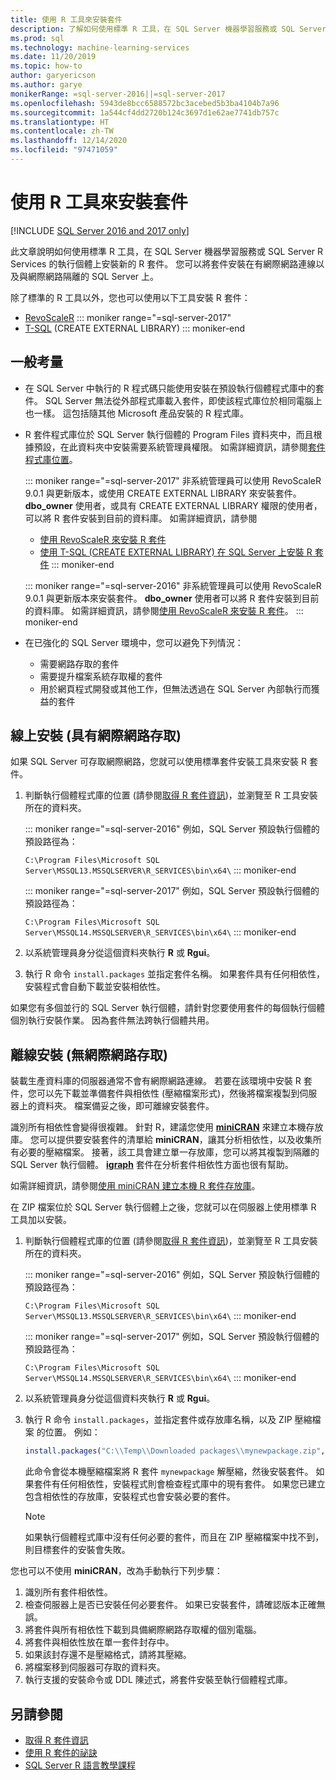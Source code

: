 ```yaml
---
title: 使用 R 工具來安裝套件
description: 了解如何使用標準 R 工具，在 SQL Server 機器學習服務或 SQL Server R Services 的執行個體上安裝新的 R 套件。
ms.prod: sql
ms.technology: machine-learning-services
ms.date: 11/20/2019
ms.topic: how-to
author: garyericson
ms.author: garye
monikerRange: =sql-server-2016||=sql-server-2017
ms.openlocfilehash: 5943de8bcc6588572bc3acebed5b3ba4104b7a96
ms.sourcegitcommit: 1a544cf4dd2720b124c3697d1e62ae7741db757c
ms.translationtype: HT
ms.contentlocale: zh-TW
ms.lasthandoff: 12/14/2020
ms.locfileid: "97471059"
---
```

# <a name="install-packages-with-r-tools"></a>使用 R 工具來安裝套件

[!INCLUDE [SQL Server 2016 and 2017 only](../../includes/applies-to-version/sqlserver2016-2017-only.md)]

此文章說明如何使用標準 R 工具，在 SQL Server 機器學習服務或 SQL Server R Services 的執行個體上安裝新的 R 套件。 您可以將套件安裝在有網際網路連線以及與網際網路隔離的 SQL Server 上。

除了標準的 R 工具以外，您也可以使用以下工具安裝 R 套件：

+ [RevoScaleR](install-r-packages-with-revoscaler.md)
::: moniker range="=sql-server-2017"
+ [T-SQL](install-r-packages-with-tsql.md) (CREATE EXTERNAL LIBRARY)
::: moniker-end

## <a name="general-considerations"></a>一般考量

+ 在 SQL Server 中執行的 R 程式碼只能使用安裝在預設執行個體程式庫中的套件。 SQL Server 無法從外部程式庫載入套件，即使該程式庫位於相同電腦上也一樣。
這包括隨其他 Microsoft 產品安裝的 R 程式庫。

+ R 套件程式庫位於 SQL Server 執行個體的 Program Files 資料夾中，而且根據預設，在此資料夾中安裝需要系統管理員權限。 如需詳細資訊，請參閱[套件程式庫位置](../package-management/r-package-information.md#default-r-library-location)。

  ::: moniker range="=sql-server-2017"
  非系統管理員可以使用 RevoScaleR 9.0.1 與更新版本，或使用 CREATE EXTERNAL LIBRARY 來安裝套件。 **dbo_owner** 使用者，或具有 CREATE EXTERNAL LIBRARY 權限的使用者，可以將 R 套件安裝到目前的資料庫。 如需詳細資訊，請參閱
  + [使用 RevoScaleR 來安裝 R 套件](install-r-packages-with-revoscaler.md)
  + [使用 T-SQL (CREATE EXTERNAL LIBRARY) 在 SQL Server 上安裝 R 套件](install-r-packages-with-tsql.md)
  ::: moniker-end

  ::: moniker range="=sql-server-2016"
  非系統管理員可以使用 RevoScaleR 9.0.1 與更新版本來安裝套件。 **dbo_owner** 使用者可以將 R 套件安裝到目前的資料庫。 如需詳細資訊，請參閱[使用 RevoScaleR 來安裝 R 套件](install-r-packages-with-revoscaler.md)。
  ::: moniker-end

+ 在已強化的 SQL Server 環境中，您可以避免下列情況：
  + 需要網路存取的套件
  + 需要提升檔案系統存取權的套件
  + 用於網頁程式開發或其他工作，但無法透過在 SQL Server 內部執行而獲益的套件

## <a name="online-installation-with-internet-access"></a>線上安裝 (具有網際網路存取)

如果 SQL Server 可存取網際網路，您就可以使用標準套件安裝工具來安裝 R 套件。

1. 判斷執行個體程式庫的位置 (請參閱[取得 R 套件資訊](../package-management/r-package-information.md))，並瀏覽至 R 工具安裝所在的資料夾。

   ::: moniker range="=sql-server-2016"
   例如，SQL Server 預設執行個體的預設路徑為：

   `C:\Program Files\Microsoft SQL Server\MSSQL13.MSSQLSERVER\R_SERVICES\bin\x64\`
   ::: moniker-end

   ::: moniker range="=sql-server-2017"
   例如，SQL Server 預設執行個體的預設路徑為：

   `C:\Program Files\Microsoft SQL Server\MSSQL14.MSSQLSERVER\R_SERVICES\bin\x64\`
   ::: moniker-end

1. 以系統管理員身分從這個資料夾執行 **R** 或 **Rgui**。

1. 執行 R 命令 `install.packages` 並指定套件名稱。 如果套件具有任何相依性，安裝程式會自動下載並安裝相依性。

如果您有多個並行的 SQL Server 執行個體，請針對您要使用套件的每個執行個體個別執行安裝作業。 因為套件無法跨執行個體共用。

## <a name="offline-installation-no-internet-access"></a><a name = "bkmk_offlineInstall"></a> 離線安裝 (無網際網路存取)

裝載生產資料庫的伺服器通常不會有網際網路連線。 若要在該環境中安裝 R 套件，您可以先下載並準備套件與相依性 (壓縮檔案形式)，然後將檔案複製到伺服器上的資料夾。 檔案備妥之後，即可離線安裝套件。

識別所有相依性會變得很複雜。 針對 R，建議您使用 [**miniCRAN**](https://andrie.github.io/miniCRAN/) 來建立本機存放庫。
您可以提供要安裝套件的清單給 **miniCRAN**，讓其分析相依性，以及收集所有必要的壓縮檔案。 接著，該工具會建立單一存放庫，您可以將其複製到隔離的 SQL Server 執行個體。 [**igraph**](https://igraph.org/r/) 套件在分析套件相依性方面也很有幫助。

如需詳細資訊，請參閱[使用 miniCRAN 建立本機 R 套件存放庫](create-a-local-package-repository-using-minicran.md)。

在 ZIP 檔案位於 SQL Server 執行個體上之後，您就可以在伺服器上使用標準 R 工具加以安裝。

1. 判斷執行個體程式庫的位置 (請參閱[取得 R 套件資訊](../package-management/r-package-information.md))，並瀏覽至 R 工具安裝所在的資料夾。 

   ::: moniker range="=sql-server-2016"
   例如，SQL Server 預設執行個體的預設路徑為：

   `C:\Program Files\Microsoft SQL Server\MSSQL13.MSSQLSERVER\R_SERVICES\bin\x64\`
   ::: moniker-end

   ::: moniker range="=sql-server-2017"
   例如，SQL Server 預設執行個體的預設路徑為：

   `C:\Program Files\Microsoft SQL Server\MSSQL14.MSSQLSERVER\R_SERVICES\bin\x64\`
   ::: moniker-end

1. 以系統管理員身分從這個資料夾執行 **R** 或 **Rgui**。

1. 執行 R 命令 `install.packages`，並指定套件或存放庫名稱，以及 ZIP 壓縮檔案 的位置。 例如：

   ```R
   install.packages("C:\\Temp\\Downloaded packages\\mynewpackage.zip", repos=NULL)
   ```

   此命令會從本機壓縮檔案將 R 套件 `mynewpackage` 解壓縮，然後安裝套件。 如果套件有任何相依性，安裝程式則會檢查程式庫中的現有套件。 如果您已建立包含相依性的存放庫，安裝程式也會安裝必要的套件。

   > [!NOTE]
   > 如果執行個體程式庫中沒有任何必要的套件，而且在 ZIP 壓縮檔案中找不到，則目標套件的安裝會失敗。

您也可以不使用 **miniCRAN**，改為手動執行下列步驟：

1. 識別所有套件相依性。
1. 檢查伺服器上是否已安裝任何必要套件。 如果已安裝套件，請確認版本正確無誤。
1. 將套件與所有相依性下載到具備網際網路存取權的個別電腦。
1. 將套件與相依性放在單一套件封存中。
1. 如果該封存還不是壓縮格式，請將其壓縮。
1. 將檔案移到伺服器可存取的資料夾。
1. 執行支援的安裝命令或 DDL 陳述式，將套件安裝至執行個體程式庫。

## <a name="see-also"></a>另請參閱

+ [取得 R 套件資訊](r-package-information.md)
+ [使用 R 套件的祕訣](tips-for-using-r-packages.md)
+ [SQL Server R 語言教學課程](../tutorials/r-tutorials.md)